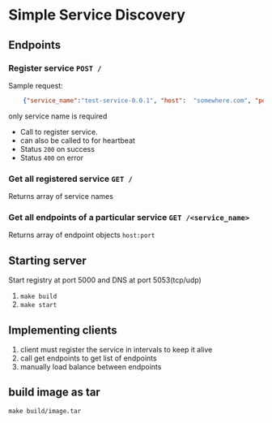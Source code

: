 # Simple Service Discovery

## Endpoints

### Register service `POST /`
Sample request:
```json
    {"service_name":"test-service-0.0.1", "host":  "somewhere.com", "port":  8080}
```
only service name is required

* Call to register service.
* can also be called to for heartbeat
* Status `200` on success
* Status `400` on error
### Get all registered service `GET /`
Returns array of service names
### Get all endpoints of a particular service `GET /<service_name>`
Returns array of endpoint objects `host:port`

## Starting server
Start registry at port 5000 and DNS at port 5053(tcp/udp)
1. `make build`
1. `make start`

## Implementing clients
1. client must register the service in intervals to keep it alive
1. call get endpoints to get list of endpoints
1. manually load balance between endpoints

## build image as tar
`make build/image.tar`